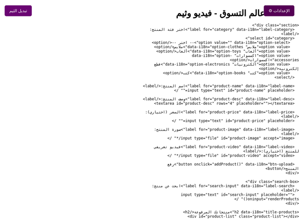 <!DOCTYPE html>
<html lang="ar" dir="rtl">
<head>
  <meta charset="UTF-8" />
  <meta name="viewport" content="width=device-width, initial-scale=1" />
  <title>عالم التسوق - فيديو وثيم</title>
  <style>
    body, html {
      margin: 0; padding: 0; font-family: 'Arial', sans-serif;
      background-color: var(--bg-color);
      color: var(--text-color);
      transition: background-color 0.3s, color 0.3s;
    }
    :root {
      --bg-color-light: #f5f5f5;
      --text-color-light: #333;
      --bg-color-dark: #121212;
      --text-color-dark: #eee;
    }
    body.light-theme {
      --bg-color: var(--bg-color-light);
      --text-color: var(--text-color-light);
    }
    body.dark-theme {
      --bg-color: var(--bg-color-dark);
      --text-color: var(--text-color-dark);
    }

    .container {
      max-width: 900px; margin: 20px auto; padding: 20px; background: var(--bg-color);
      border-radius: 8px;
      box-shadow: 0 0 10px rgba(0,0,0,0.1);
      min-height: 100vh;
      box-sizing: border-box;
    }
    h1, h2 {
      text-align: center; margin-bottom: 15px;
    }
    label {
      display: block; margin-top: 10px;
    }
    select, input[type="text"], textarea, input[type="file"] {
      width: 100%; padding: 8px; margin-top: 5px; box-sizing: border-box; border-radius: 4px; border: 1px solid #ccc;
      background-color: var(--bg-color);
      color: var(--text-color);
    }
    button {
      margin-top: 15px; padding: 10px 20px; border: none; background: #6a0572; color: white; border-radius: 5px; cursor: pointer;
      transition: background 0.3s;
    }
    button:hover {
      background: #8b005d;
    }
    .product-list {
      margin-top: 30px;
      display: grid;
      grid-template-columns: repeat(auto-fill,minmax(200px,1fr));
      gap: 20px;
    }
    .product-card {
      background: var(--bg-color);
      border: 1px solid #ddd;
      border-radius: 6px; padding: 15px; box-shadow: 0 2px 5px rgba(0,0,0,0.05);
      display: flex; flex-direction: column; justify-content: space-between;
      color: var(--text-color);
    }
    .product-card img {
      max-width: 100%; height: 150px; object-fit: contain; border-radius: 4px; background: #fafafa;
    }
    .theme-toggle {
      position: fixed;
      top: 15px;
      left: 15px;
      padding: 10px 15px;
      background: #6a0572;
      color: white;
      border: none;
      border-radius: 5px;
      cursor: pointer;
      z-index: 1000;
    }
    video {
      max-width: 100%;
      border-radius: 6px;
      margin-top: 10px;
      background: black;
    }

    /* زر الاعدادات */
    .settings-btn {
      position: fixed;
      top: 15px;
      right: 15px;
      background: #550055;
      color: white;
      border: none;
      border-radius: 5px;
      padding: 10px 15px;
      cursor: pointer;
      z-index: 1100;
    }
    /* نافذة الاعدادات */
    .settings-panel {
      position: fixed;
      top: 55px;
      right: 15px;
      width: 180px;
      background: var(--bg-color);
      border: 1px solid #ccc;
      box-shadow: 0 0 8px rgba(0,0,0,0.2);
      border-radius: 6px;
      padding: 15px;
      display: none;
      z-index: 1100;
      color: var(--text-color);
    }

    /* تعديل اتجاه الصفحة حسب اللغة */
    body[dir="rtl"] {
      direction: rtl;
      text-align: right;
    }
    body[dir="ltr"] {
      direction: ltr;
      text-align: left;
    }
  </style>
</head>
<body>

  <button class="theme-toggle" onclick="toggleTheme()">تبديل الثيم</button>
  <button class="settings-btn" onclick="toggleSettings()">الإعدادات ⚙️</button>

  <div class="settings-panel" id="settingsPanel">
    <label for="lang-select" id="label-lang">اختر اللغة:</label>
    <select id="lang-select" onchange="changeLanguage()">
      <option value="ar">العربية</option>
      <option value="en">English</option>
    </select>
  </div>

  <div class="container">
    <h1 data-i18n="title">عالم التسوق - فيديو وثيم</h1>

    <div class="section">
      <label for="category" data-i18n="label-category">اختر فئة المنتج:</label>
      <select id="category">
        <option value="" data-i18n="option-select">-- اختر --</option>
        <option value="ملابس" data-i18n="option-clothes">ملابس</option>
        <option value="ألعاب" data-i18n="option-toys">ألعاب</option>
        <option value="اكسسوارات" data-i18n="option-accessories">اكسسوارات</option>
        <option value="الكترونيات" data-i18n="option-electronics">قطع إلكترونية</option>
        <option value="كتب" data-i18n="option-books">كتب</option>
      </select>

      <label for="product-name" data-i18n="label-name">اسم المنتج:</label>
      <input type="text" id="product-name" placeholder="" />

      <label for="product-desc" data-i18n="label-desc">وصف المنتج:</label>
      <textarea id="product-desc" rows="4" placeholder=""></textarea>

      <label for="product-price" data-i18n="label-price">السعر (اختياري):</label>
      <input type="text" id="product-price" placeholder="" />

      <label for="product-image" data-i18n="label-image">صورة المنتج:</label>
      <input type="file" id="product-image" accept="image/*" />

      <label for="product-video" data-i18n="label-video">فيديو تعريفي للمنتج (اختياري):</label>
      <input type="file" id="product-video" accept="video/*" />

      <button onclick="addProduct()" data-i18n="btn-upload">رفع المنتج</button>
    </div>

    <div class="search-box">
      <label for="search-input" data-i18n="label-search">ابحث عن منتج:</label>
      <input type="text" id="search-input" placeholder="" oninput="renderProducts()" />
    </div>

    <h2 data-i18n="title-products">منتجاتك المرفوعة</h2>
    <div id="product-list" class="product-list"></div>
  </div>

<script>
  // ترجمة النصوص
  const translations = {
    ar: {
      title: "عالم التسوق - فيديو وثيم",
      "label-category": "اختر فئة المنتج:",
      "option-select": "-- اختر --",
      "option-clothes": "ملابس",
      "option-toys": "ألعاب",
      "option-accessories": "اكسسوارات",
      "option-electronics": "قطع إلكترونية",
      "option-books": "كتب",
      "label-name": "اسم المنتج:",
      "label-desc": "وصف المنتج:",
      "label-price": "السعر (اختياري):",
      "label-image": "صورة المنتج:",
      "label-video": "فيديو تعريفي للمنتج (اختياري):",
      "btn-upload": "رفع المنتج",
      "label-search": "ابحث عن منتج:",
      "title-products": "منتجاتك المرفوعة",
      "label-lang": "اختر اللغة:",
      "alert-fill": "يرجى ملء الحقول المطلوبة: الفئة، اسم المنتج، الوصف.",
      "alert-image": "يرجى رفع صورة للمنتج.",
      "alert-uploaded": "تم رفع المنتج بنجاح!",
      "search-no": "لا توجد منتجات مطابقة."
    },
    en: {
      title: "Shopping World - Video & Theme",
      "label-category": "Select product category:",
      "option-select": "-- Select --",
      "option-clothes": "Clothes",
      "option-toys": "Toys",
      "option-accessories": "Accessories",
      "option-electronics": "Electronics",
      "option-books": "Books",
      "label-name": "Product Name:",
      "label-desc": "Product Description:",
      "label-price": "Price (Optional):",
      "label-image": "Product Image:",
      "label-video": "Product Video (Optional):",
      "btn-upload": "Upload Product",
      "label-search": "Search for product:",
      "title-products": "Your Uploaded Products",
      "label-lang": "Select Language:",
      "alert-fill": "Please fill the required fields: category, product name, description.",
      "alert-image": "Please upload a product image.",
      "alert-uploaded": "Product uploaded successfully!",
      "search-no": "No matching products found."
    }
  };

  // تعيين اللغة
  function setLanguage(lang) {
    // تخزين اللغة
    localStorage.setItem('lang', lang);
    document.documentElement.lang = lang;

    // اتجاه الصفحة
    if (lang === 'ar') {
      document.documentElement.dir = 'rtl';
      document.body.setAttribute('dir', 'rtl');
    } else {
      document.documentElement.dir = 'ltr';
      document.body.setAttribute('dir', 'ltr');
    }

    // ترجمة كل العناصر اللي تحمل data-i18n
    document.querySelectorAll('[data-i18n]').forEach(el => {
      const key = el.getAttribute('data-i18n');
      if (translations[lang][key]) {
        if (el.tagName === 'INPUT' || el.tagName